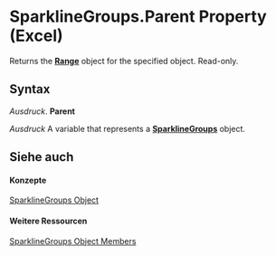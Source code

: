 
# SparklineGroups.Parent Property (Excel)

Returns the  **[Range](b8207778-0dcc-4570-1234-f130532cc8cd.md)** object for the specified object. Read-only.


## Syntax

 _Ausdruck_. **Parent**

 _Ausdruck_ A variable that represents a **[SparklineGroups](9bc6be34-fa2e-8652-ca92-fa9630b4d7a6.md)** object.


## Siehe auch


#### Konzepte


[SparklineGroups Object](9bc6be34-fa2e-8652-ca92-fa9630b4d7a6.md)
#### Weitere Ressourcen


[SparklineGroups Object Members](http://msdn.microsoft.com/library/8737796e-c3dc-4304-0835-c04712a712a5%28Office.15%29.aspx)